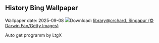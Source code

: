 ## History Bing Wallpaper
Wallpaper date: 2025-09-08
![](https://www.bing.com/th?id=OHR.OrchardLibrary_DE-DE1336292524_UHD.jpg&w=1000)Download: [library@orchard, Singapur (© Darwin Fan/Getty Images)](https://www.bing.com/th?id=OHR.OrchardLibrary_DE-DE1336292524_UHD.jpg)

Auto get programm by LtgX
